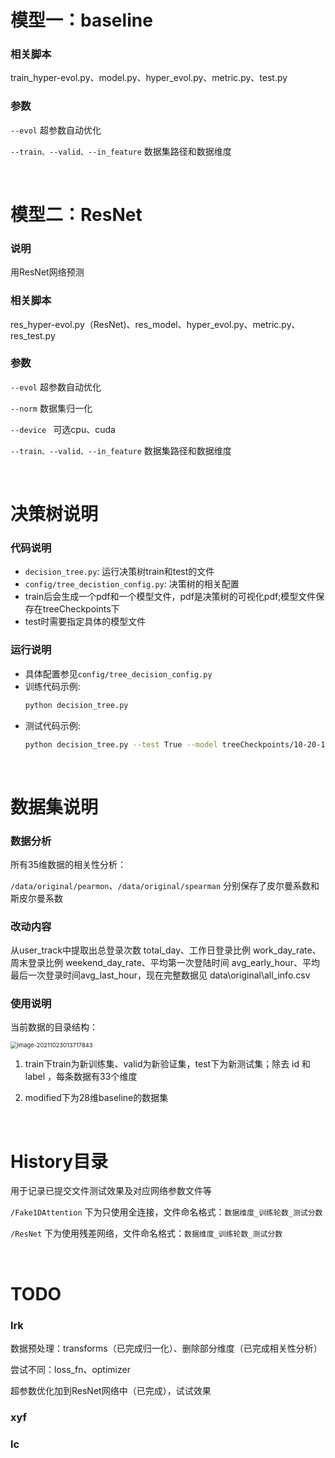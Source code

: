 # 模型一：baseline
### 相关脚本

train_hyper-evol.py、model.py、hyper_evol.py、metric.py、test.py

### 参数

`--evol` 	超参数自动优化

`--train、--valid、--in_feature` 	数据集路径和数据维度

&nbsp;

# 模型二：ResNet

### 说明

用ResNet网络预测

### 相关脚本

res_hyper-evol.py（ResNet)、res_model、hyper_evol.py、metric.py、res_test.py

### 参数

`--evol` 	超参数自动优化

`--norm` 	数据集归一化

`--device ` 	可选cpu、cuda

`--train、--valid、--in_feature` 	数据集路径和数据维度

&nbsp;

# 决策树说明
### 代码说明

- ``decision_tree.py``: 运行决策树train和test的文件
- ``config/tree_decistion_config.py``: 决策树的相关配置
- train后会生成一个pdf和一个模型文件，pdf是决策树的可视化pdf;模型文件保存在treeCheckpoints下
- test时需要指定具体的模型文件
### 运行说明

- 具体配置参见`config/tree_decision_config.py`
- 训练代码示例:
    ```bash
    python decision_tree.py
  ```
- 测试代码示例:
    ```bash
    python decision_tree.py --test True --model treeCheckpoints/10-20-14-18.pkl
    ```

&nbsp;

# 数据集说明

### 数据分析

所有35维数据的相关性分析：

`/data/original/pearmon`、`/data/original/spearman` 分别保存了皮尔曼系数和斯皮尔曼系数

### 改动内容

从user_track中提取出总登录次数 total_day、工作日登录比例 work_day_rate、周末登录比例 weekend_day_rate、平均第一次登陆时间 avg_early_hour、平均最后一次登录时间avg_last_hour，现在完整数据见 data\original\all_info.csv

### 使用说明

当前数据的目录结构：

<img src="C:\Users\18426\AppData\Roaming\Typora\typora-user-images\image-20211023013717843.png" alt="image-20211023013717843" style="zoom: 67%;" />

1. train下train为新训练集、valid为新验证集，test下为新测试集；除去 id 和 label ，每条数据有33个维度

2. modified下为28维baseline的数据集

&nbsp;

# History目录

用于记录已提交文件测试效果及对应网络参数文件等

`/Fake1DAttention` 下为只使用全连接，文件命名格式：`数据维度_训练轮数_测试分数`

`/ResNet` 下为使用残差网络，文件命名格式：`数据维度_训练轮数_测试分数`

&nbsp;

# TODO

### lrk

数据预处理：transforms（已完成归一化）、删除部分维度（已完成相关性分析）

尝试不同：loss_fn、optimizer

超参数优化加到ResNet网络中（已完成），试试效果

### xyf

### lc
